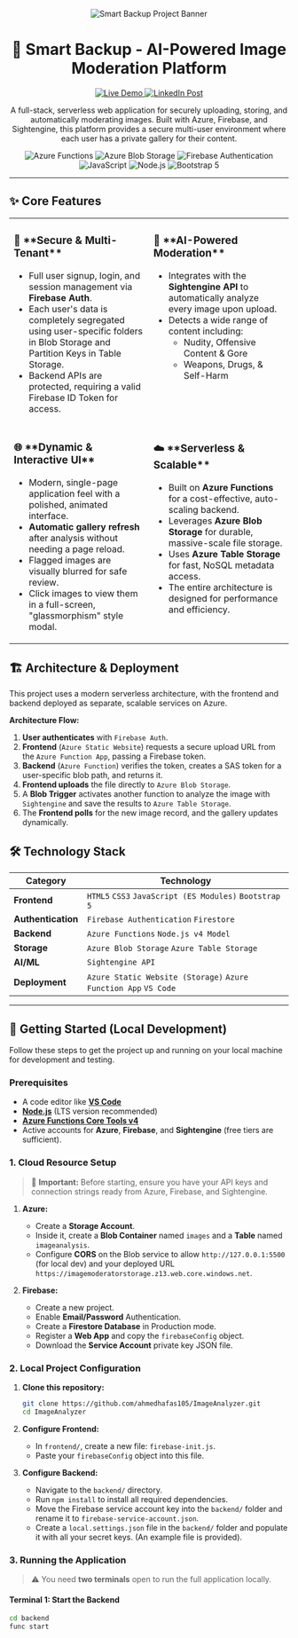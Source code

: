 <!-- Project Banner -->
<p align="center">
  <img src="https://placehold.co/1280x640/6366f1/FFFFFF?text=Smart+Backup" alt="Smart Backup Project Banner"/>
</p>

<!-- Project Title -->
<h1 align="center">
  🚀 Smart Backup - AI-Powered Image Moderation Platform
</h1>

<!-- Live Demo and Social Links -->
<p align="center">
  <a href="https://imagemoderatorstorage.z13.web.core.windows.net" target="_blank">
    <img src="https://img.shields.io/badge/Live-Demo-brightgreen?style=for-the-badge&logo=Azure" alt="Live Demo">
  </a>
  <a href="https://www.linkedin.com/posts/mohammed-haleem-ahmed-hafas-27379722a_firebaseauthentication-cloudfirestore-azure-activity-7345789962153299968-IxUZ?utm_source=share&utm_medium=member_desktop" target="_blank">
    <img src="https://img.shields.io/badge/LinkedIn-Post-0A66C2?style=for-the-badge&logo=linkedin" alt="LinkedIn Post">
  </a>
</p>

<!-- Project Description -->
<p align="center">
  A full-stack, serverless web application for securely uploading, storing, and automatically moderating images. Built with Azure, Firebase, and Sightengine, this platform provides a secure multi-user environment where each user has a private gallery for their content.
</p>

<!-- Badges and Shields -->
<p align="center">
  <img src="https://img.shields.io/badge/Azure-Functions-blue?logo=azure-functions&style=for-the-badge" alt="Azure Functions">
  <img src="https://img.shields.io/badge/Azure-Blob%20Storage-blue?logo=azure-blob-storage&style=for-the-badge" alt="Azure Blob Storage">
  <img src="https://img.shields.io/badge/Firebase-Authentication-ffca28?logo=firebase&style=for-the-badge" alt="Firebase Authentication">
  <img src="https://img.shields.io/badge/JavaScript-ES6%2B-F7DF1E?logo=javascript&style=for-the-badge" alt="JavaScript">
  <img src="https://img.shields.io/badge/Node.js-18.x-339933?logo=node.js&style=for-the-badge" alt="Node.js">
  <img src="https://img.shields.io/badge/Bootstrap-5.3-7952B3?logo=bootstrap&style=for-the-badge" alt="Bootstrap 5">
</p>

<hr>

## ✨ Core Features

<table>
  <tr>
    <td width="50%" valign="top">
      <h3>🔐 **Secure & Multi-Tenant**</h3>
      <ul>
        <li>Full user signup, login, and session management via <strong>Firebase Auth</strong>.</li>
        <li>Each user's data is completely segregated using user-specific folders in Blob Storage and Partition Keys in Table Storage.</li>
        <li>Backend APIs are protected, requiring a valid Firebase ID Token for access.</li>
      </ul>
    </td>
    <td width="50%" valign="top">
      <h3>🤖 **AI-Powered Moderation**</h3>
      <ul>
        <li>Integrates with the <strong>Sightengine API</strong> to automatically analyze every image upon upload.</li>
        <li>Detects a wide range of content including:
          <ul>
            <li>Nudity, Offensive Content & Gore</li>
            <li>Weapons, Drugs, & Self-Harm</li>
          </ul>
        </li>
      </ul>
    </td>
  </tr>
  <tr>
    <td width="50%" valign="top">
      <h3>🌐 **Dynamic & Interactive UI**</h3>
      <ul>
        <li>Modern, single-page application feel with a polished, animated interface.</li>
        <li><strong>Automatic gallery refresh</strong> after analysis without needing a page reload.</li>
        <li>Flagged images are visually blurred for safe review.</li>
        <li>Click images to view them in a full-screen, "glassmorphism" style modal.</li>
      </ul>
    </td>
    <td width="50%" valign="top">
      <h3>☁️ **Serverless & Scalable**</h3>
      <ul>
        <li>Built on <strong>Azure Functions</strong> for a cost-effective, auto-scaling backend.</li>
        <li>Leverages <strong>Azure Blob Storage</strong> for durable, massive-scale file storage.</li>
        <li>Uses <strong>Azure Table Storage</strong> for fast, NoSQL metadata access.</li>
        <li>The entire architecture is designed for performance and efficiency.</li>
      </ul>
    </td>
  </tr>
</table>

## 🏗️ Architecture & Deployment

This project uses a modern serverless architecture, with the frontend and backend deployed as separate, scalable services on Azure.

**Architecture Flow:**
1.  **User authenticates** with `Firebase Auth`.
2.  **Frontend** (`Azure Static Website`) requests a secure upload URL from the `Azure Function App`, passing a Firebase token.
3.  **Backend** (`Azure Function`) verifies the token, creates a SAS token for a user-specific blob path, and returns it.
4.  **Frontend uploads** the file directly to `Azure Blob Storage`.
5.  A **Blob Trigger** activates another function to analyze the image with `Sightengine` and save the results to `Azure Table Storage`.
6.  The **Frontend polls** for the new image record, and the gallery updates dynamically.

## 🛠️ Technology Stack

| Category         | Technology                                           |
| ---------------- | ---------------------------------------------------- |
| **Frontend**     | `HTML5` `CSS3` `JavaScript (ES Modules)` `Bootstrap 5` |
| **Authentication** | `Firebase Authentication` `Firestore`                |
| **Backend**      | `Azure Functions` `Node.js v4 Model`                 |
| **Storage**      | `Azure Blob Storage` `Azure Table Storage`             |
| **AI/ML**        | `Sightengine API`                                    |
| **Deployment**   | `Azure Static Website (Storage)` `Azure Function App` `VS Code`|

---

## 🚀 Getting Started (Local Development)

Follow these steps to get the project up and running on your local machine for development and testing.

### Prerequisites

-   A code editor like **[VS Code](https://code.visualstudio.com/)**
-   **[Node.js](https://nodejs.org/)** (LTS version recommended)
-   **[Azure Functions Core Tools v4](https://docs.microsoft.com/azure/azure-functions/functions-run-local)**
-   Active accounts for **Azure**, **Firebase**, and **Sightengine** (free tiers are sufficient).

### 1. **Cloud Resource Setup**

> 🔑 **Important:** Before starting, ensure you have your API keys and connection strings ready from Azure, Firebase, and Sightengine.

1.  **Azure:**
    -   Create a **Storage Account**.
    -   Inside it, create a **Blob Container** named `images` and a **Table** named `imageanalysis`.
    -   Configure **CORS** on the Blob service to allow `http://127.0.0.1:5500` (for local dev) and your deployed URL `https://imagemoderatorstorage.z13.web.core.windows.net`.

2.  **Firebase:**
    -   Create a new project.
    -   Enable **Email/Password** Authentication.
    -   Create a **Firestore Database** in Production mode.
    -   Register a **Web App** and copy the `firebaseConfig` object.
    -   Download the **Service Account** private key JSON file.

### 2. **Local Project Configuration**

1.  **Clone this repository:**
    ```sh
    git clone https://github.com/ahmedhafas105/ImageAnalyzer.git
    cd ImageAnalyzer
    ```

2.  **Configure Frontend:**
    -   In `frontend/`, create a new file: `firebase-init.js`.
    -   Paste your `firebaseConfig` object into this file.

3.  **Configure Backend:**
    -   Navigate to the `backend/` directory.
    -   Run `npm install` to install all required dependencies.
    -   Move the Firebase service account key into the `backend/` folder and rename it to `firebase-service-account.json`.
    -   Create a `local.settings.json` file in the `backend/` folder and populate it with all your secret keys. (An example file is provided).

### 3. **Running the Application**

> ⚠️ You need **two terminals** open to run the full application locally.

#### Terminal 1: Start the Backend
```sh
cd backend
func start
